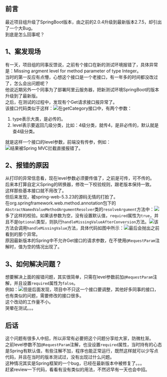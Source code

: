 <a name="jDS4m"></a>
## 前言
最近项目组升级了SpringBoot版本，由之前的2.0.4升级到最新版本2.7.5，却引出了一个大Bug。<br />到底是怎么回事呢？
<a name="soIyN"></a>
## 1、案发现场
有一天，项目组的同事反馈说，之前有个接口在新的测试环境报错了，具体异常是：Missing argment level for method parameter of type Integer。<br />当时的第一反应有点懵，心想这个接口是一个老接口，有一年多的时间都没改过了，怎么会出问题呢？<br />他说近期另外一个同事为了部署阿里云服务器，把新测试环境SpringBoot的版本升级到了最新版。<br />之后，在测试的过程中，发现有个Get请求接口报异常了。<br />该接口代码类似于这样：![](https://cdn.nlark.com/yuque/0/2022/png/396745/1668324592472-3a7e1812-58db-45ac-bd2d-8dea2482ce0c.png#averageHue=%232d2c2b&clientId=u7bbdc397-407d-4&from=paste&id=ue1288965&originHeight=408&originWidth=1080&originalType=url&ratio=1&rotation=0&showTitle=false&status=done&style=none&taskId=u46a3feaa-ada1-4fbf-a782-a3542ebfaa7&title=)在getCategory接口中，有两个参数：

1. type表示大类，是必传的。
2. level表示要返回几级分类，比如：4级分类，就传4，是非必传的，默认就是查4级分类。

就是这样一个接口的level参数，前端没有传参，例如：<br />![](https://cdn.nlark.com/yuque/0/2022/png/396745/1668324592497-4d0ecf72-f6c2-4fef-af8d-0117c2562800.png#averageHue=%23eff2f3&clientId=u7bbdc397-407d-4&from=paste&id=u627e6687&originHeight=78&originWidth=784&originalType=url&ratio=1&rotation=0&showTitle=false&status=done&style=none&taskId=u89fe5255-2190-4286-84d8-b6c5f2c7f25&title=)结果被Spring MVC拦截直接报错了。
<a name="TuTUc"></a>
## 2、报错的原因
从打印的异常信息看，现在level参数必须要传值了，之前是可传，可不传的。<br />后来本打算自定义Spring的转换器，修改一下校验规则，跟老版本保持一致。<br />这样那些基本接口就不用改了。<br />但后来发现，被spring-web-5.3.23的源码无情的打脸了。<br />在org.springframework.web.method.annotation包下的`AbstractNamedValueMethodArgumentResolver`类的`resolveArgument`方法中：![](https://cdn.nlark.com/yuque/0/2022/png/396745/1668324592476-3ec06404-148d-4780-b72b-c6c4df64d466.png#averageHue=%23302c2c&clientId=u7bbdc397-407d-4&from=paste&id=u4e490663&originHeight=629&originWidth=1080&originalType=url&ratio=1&rotation=0&showTitle=false&status=done&style=none&taskId=u68bd1aac-c3de-462d-b044-658cff5296f&title=)多了这样的校验。如果该参数为空，没有设置默认值，`required`属性为`true`，并且不是`Optional`类型，则执行`handleMissingValueAfterConversion`方法。![](https://cdn.nlark.com/yuque/0/2022/png/396745/1668324592537-cb0eefe0-138e-4018-a393-661c17468020.png#averageHue=%232f2e2c&clientId=u7bbdc397-407d-4&from=paste&id=u4121becc&originHeight=132&originWidth=1080&originalType=url&ratio=1&rotation=0&showTitle=false&status=done&style=none&taskId=u2e916729-ce99-4264-ba5e-1f4c623d773&title=)该方法会调用`handleMissingValue`方法，具体代码如图中所示：![](https://cdn.nlark.com/yuque/0/2022/png/396745/1668324592397-192f0109-165e-4eb8-a6b7-a361b21bb941.png#averageHue=%23302f2d&clientId=u7bbdc397-407d-4&from=paste&id=u1931f5e5&originHeight=127&originWidth=1080&originalType=url&ratio=1&rotation=0&showTitle=false&status=done&style=none&taskId=ue3779851-b27e-4b7c-bc0d-3210c2e5603&title=)最后会抛出之前看到的那个异常。<br />原因最新版本的Spring中不允许Get接口的请求参数，在不使用`@RequestParam`注解时，值为空的情况出现了。
<a name="UT9qi"></a>
## 3、如何解决问题？
想要解决上面的报错问题，其实很简单，只需在level参数前加`@RequestParam`注解，并且设置`required`属性为`false`。<br />例如：![](https://cdn.nlark.com/yuque/0/2022/png/396745/1668324592781-f66ce93c-9e34-42f4-a0ea-526fe365b4ea.png#averageHue=%232d2c2b&clientId=u7bbdc397-407d-4&from=paste&id=u0e3d131d&originHeight=377&originWidth=1080&originalType=url&ratio=1&rotation=0&showTitle=false&status=done&style=none&taskId=u93bcea00-7df2-41d1-833b-361379ff437&title=)但是后面发现，项目中不只这一个接口要调整，其他好多同事的接口，也有类似的问题，需要修改的接口很多。<br />这个改动的工作量不小。<br />哭晕在测试。。。
<a name="I8Mjg"></a>
## 后话
这个问题有很多人中招，所以非常有必要把这个问题分享给大家，防微杜渐。<br />之前level参数不加`@RequestParam`注解，也没设置`required`属性，当时持有的心态是Spring有默认值，有些注解不加，程序也能正常运行，既然这样就可以少写点代码，并且在当时的版本测试过，没有出现过什么问题。<br />这种情况其实是Spring框架的一个bug，已经在最新版本中被修复了。。。<br />赶紧review一下代码，看看有没有类似的用法，不然迟早有一天也会中招。
